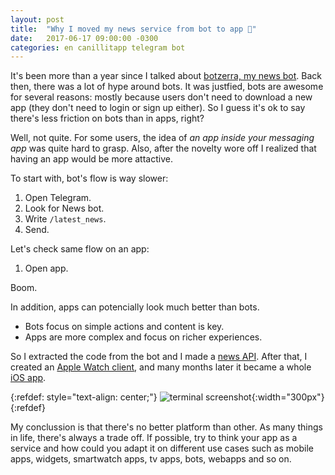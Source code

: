 ```yaml
---
layout: post
title:  "Why I moved my news service from bot to app 📱"
date:   2017-06-17 09:00:00 -0300
categories: en canillitapp telegram bot
---
```


It's been more than a year since I talked about [botzerra, my news bot]({{site.url}}/jekyll/update/2016/04/26/telegram-bot.html).
Back then, there was a lot of hype around bots. It was justfied, bots are awesome for several reasons: mostly because users don't need to download a new app (they don't need to login or sign up either). So I guess it's ok to say there's less friction on bots than in apps, right?

Well, not quite. For some users, the idea of _an app inside your messaging app_ was quite hard to grasp.
Also, after the novelty wore off I realized that having an app would be more attactive.

To start with, bot's flow is way slower:
1. Open Telegram.
2. Look for News bot.
3. Write `/latest_news`.
4. Send.

Let's check same flow on an app:
1. Open app.

Boom.

In addition, apps can potencially look much better than bots.
- Bots focus on simple actions and content is key.
- Apps are more complex and focus on richer experiences.

So I extracted the code from the bot and I made a [news API](https://github.com/Canillitapp/headlines-api).
After that, I created an [Apple Watch client](https://twitter.com/betzerra/status/768816272192733184), and many months later it became a whole [iOS app](https://itunes.apple.com/us/app/canillitapp/id1148447560?ls=1&mt=8).

{:refdef: style="text-align: center;"}
![terminal screenshot]({{site.url}}/assets/canillitapp_screenshot.png){:width="300px"}
{:refdef}

My conclussion is that there's no better platform than other. As many things in life, there's always a trade off. If possible, try to think your app as a service and how could you adapt it on different use cases such as mobile apps, widgets, smartwatch apps, tv apps, bots, webapps and so on.

